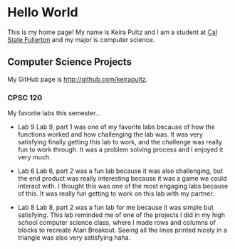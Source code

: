 # Hello World

This is my home page! My name is Keira Pultz and I am a student at [Cal State Fullerton](http://www.fullerton.edu/) and my major is computer science.

## Computer Science Projects

My GitHub page is http://github.com/keirapultz.

### CPSC 120

My favorite labs this semester...
* Lab 9
    Lab 9, part 1 was one of my favorite labs because of how the functions worked and how challenging the lab was. It was very satisfying finally getting this lab to work, and the challenge was really fun to work through. It was a problem solving process and I enjoyed it very much.

* Lab 6 
    Lab 6, part 2 was a fun lab because it was also challenging, but the end product was really interesting because it was a game we could interact with. I thought this was one of the most engaging labs because of this. It was really fun getting to work on this lab with my partner.

* Lab 8
    Lab 8, part 2 was a fun lab for me because it was simple but satisfying. This lab reminded me of one of the projects I did in my high school computer science class, where I made rows and columns of blocks to recreate Atari Breakout. Seeing all the lines printed nicely in a triangle was also very satisfying haha.
